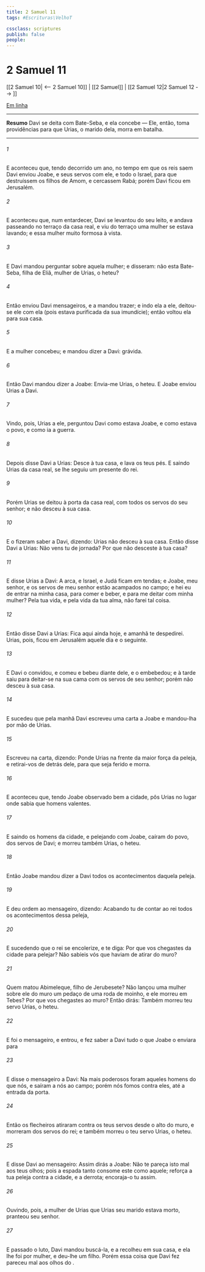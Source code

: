 ```yaml
---
title: 2 Samuel 11
tags: #Escrituras\VelhoT

cssclass: scriptures
publish: false
people:
---
```


# 2 Samuel 11
[[2 Samuel 10| <-- 2 Samuel 10]] | [[2 Samuel]] | [[2 Samuel 12|2 Samuel 12 --> ]]

[Em linha](https://churchofjesuschrist.org/study/scriptures/ot/2-sam/11?lang=por)

---
__Resumo__
Davi se deita com Bate-Seba, e ela concebe — Ele, então, toma providências para que Urias, o marido dela, morra em batalha.

---
###### 1 
E aconteceu que, tendo decorrido um ano, no tempo em que os reis saem  Davi enviou Joabe, e seus servos com ele, e todo o Israel, para que destruíssem os filhos de Amom, e cercassem Rabá; porém Davi ficou em Jerusalém.

###### 2 
E aconteceu que, num entardecer, Davi se levantou do seu leito, e andava passeando no terraço da casa real, e viu do terraço uma mulher  se estava lavando; e  essa mulher muito formosa à vista.

###### 3 
E Davi mandou perguntar sobre aquela mulher; e disseram:  não  esta Bate-Seba, filha de Eliã, mulher de Urias, o heteu?

###### 4 
Então enviou Davi mensageiros, e a mandou trazer; e indo ela a ele, deitou-se ele com ela (pois  estava purificada da sua imundície); então voltou ela para sua casa.

###### 5 
E a mulher concebeu; e mandou dizer a Davi:  grávida.

###### 6 
Então Davi mandou dizer a Joabe: Envia-me Urias, o heteu. E Joabe enviou Urias a Davi.

###### 7 
Vindo, pois, Urias a ele, perguntou Davi como estava Joabe, e como estava o povo, e como ia a guerra.

###### 8 
Depois disse Davi a Urias: Desce à tua casa, e lava os teus pés. E saindo Urias da casa real,  se lhe seguiu um presente do rei.

###### 9 
Porém Urias se deitou à porta da casa real, com todos os servos do seu senhor; e não desceu à sua casa.

###### 10 
E o fizeram saber a Davi, dizendo: Urias não desceu à sua casa. Então disse Davi a Urias: Não vens tu de  jornada? Por que não desceste à tua casa?

###### 11 
E disse Urias a Davi: A arca, e Israel, e Judá ficam em tendas; e Joabe, meu senhor, e os servos de meu senhor estão acampados no campo; e hei eu de entrar na minha casa, para comer e beber, e para me deitar com minha mulher? Pela tua vida, e pela vida da tua alma, não farei tal coisa.

###### 12 
Então disse Davi a Urias: Fica aqui ainda hoje, e amanhã te despedirei. Urias, pois, ficou em Jerusalém aquele dia e o seguinte.

###### 13 
E Davi o convidou, e comeu e bebeu diante dele, e o embebedou; e à tarde saiu para deitar-se na sua cama com os servos de seu senhor; porém não desceu à sua casa.

###### 14 
E sucedeu que pela manhã Davi escreveu uma carta a Joabe e mandou-lha por mão de Urias.

###### 15 
Escreveu na carta, dizendo: Ponde Urias na frente da maior força da peleja, e retirai-vos de detrás dele, para que seja ferido e morra.

###### 16 
E aconteceu que, tendo Joabe observado bem a cidade, pôs Urias no lugar onde sabia que  homens valentes.

###### 17 
E saindo os homens da cidade, e pelejando com Joabe, caíram  do povo, dos servos de Davi; e morreu também Urias, o heteu.

###### 18 
Então Joabe mandou dizer a Davi todos os acontecimentos daquela peleja.

###### 19 
E deu ordem ao mensageiro, dizendo: Acabando tu de contar ao rei todos os acontecimentos dessa peleja,

###### 20 
E sucedendo que o rei se encolerize, e te diga: Por que vos chegastes  da cidade para pelejar? Não sabíeis vós que haviam de atirar do muro?

###### 21 
Quem matou Abimeleque, filho de Jerubesete? Não lançou uma mulher sobre ele do muro um pedaço de uma roda de moinho, e ele morreu em Tebes? Por que vos chegastes ao muro? Então dirás: Também morreu teu servo Urias, o heteu.

###### 22 
E foi o mensageiro, e entrou, e fez saber a Davi tudo o que Joabe o enviara para 

###### 23 
E disse o mensageiro a Davi: Na  mais poderosos foram aqueles homens do que nós, e saíram a nós ao campo; porém nós fomos contra eles, até a entrada da porta.

###### 24 
Então os flecheiros atiraram contra os teus servos desde o alto do muro, e morreram  dos servos do rei; e também morreu o teu servo Urias, o heteu.

###### 25 
E disse Davi ao mensageiro: Assim dirás a Joabe: Não te pareça isto mal aos teus olhos; pois a espada tanto consome este como aquele; reforça a tua peleja contra a cidade, e a derrota; encoraja-o tu assim.

###### 26 
Ouvindo, pois, a mulher de Urias que Urias seu marido estava morto, pranteou seu senhor.

###### 27 
E passado o luto, Davi mandou buscá-la, e a recolheu em sua casa, e ela lhe foi por mulher, e deu-lhe um filho. Porém essa coisa que Davi fez pareceu mal aos olhos do .

